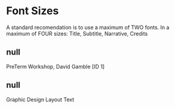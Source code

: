 # Font Sizes

A standard recomendation is to use a maximum of TWO fonts. In a maximum of FOUR sizes: Title, Subtitle, Narrative, Credits

## null

PreTerm Workshop, David Gamble [ID 1]

## null

Graphic Design
Layout
Text

